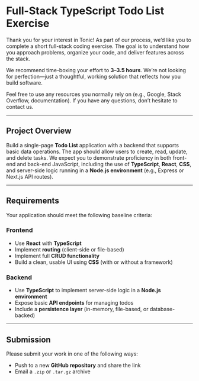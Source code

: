 # Full-Stack TypeScript Todo List Exercise

Thank you for your interest in Tonic! As part of our process, we’d like you to complete a short full-stack coding exercise. The goal is to understand how you approach problems, organize your code, and deliver features across the stack.

We recommend time-boxing your effort to **3–3.5 hours**. We’re not looking for perfection—just a thoughtful, working solution that reflects how you build software.

Feel free to use any resources you normally rely on (e.g., Google, Stack Overflow, documentation). If you have any questions, don’t hesitate to contact us.

---

## Project Overview

Build a single-page **Todo List** application with a backend that supports basic data operations. The app should allow users to create, read, update, and delete tasks. We expect you to demonstrate proficiency in both front-end and back-end JavaScript, including the use of **TypeScript**, **React**, **CSS**, and server-side logic running in a **Node.js environment** (e.g., Express or Next.js API routes).

---

## Requirements

Your application should meet the following baseline criteria:

### Frontend

- Use **React** with **TypeScript**
- Implement **routing** (client-side or file-based)
- Implement full **CRUD functionality**
- Build a clean, usable UI using **CSS** (with or without a framework)

### Backend

- Use **TypeScript** to implement server-side logic in a **Node.js environment**
- Expose basic **API endpoints** for managing todos
- Include a **persistence layer** (in-memory, file-based, or database-backed)

---

## Submission

Please submit your work in one of the following ways:

- Push to a new **GitHub repository** and share the link
- Email a `.zip` or `.tar.gz` archive
